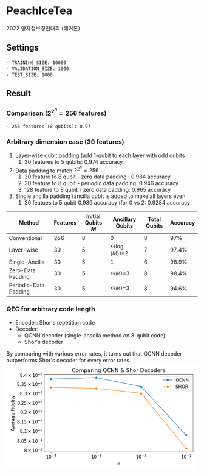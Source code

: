 
# PeachIceTea

2022 양자정보경진대회 (해커톤)

## Settings

    - TRAINING_SIZE: 10000
    - VALIDATION_SIZE: 1000
    - TEST_SIZE: 1000

## Result
### Comparison ($2^{2^n}=256$ features)
    - 256 features (8 qubits): 0.97
### Arbitrary dimension case (30 features)
  1. Layer-wise qubit padding (add 1-qubit to each layer with odd qubits
     1. 30 features to 5 qubits: 0.974 accuracy
  2. Data padding to match $2^{2^n}=256$ 
     1. 30 feature to 8 qubit - zero data padding : 0.984 accuracy
     2. 30 feature to 8 qubit - periodic data padding: 0.946 accuracy
     3. 128 feature to 8 qubit - zero data padding: 0.965 accuracy
  3. Single ancilla padding (ancilla qubit is added to make all layers even
     1. 30 featues to 5 qubit 0.989 accuracy (for 0 vs 2: 0.9284 accuracy

| Method | Features | Initial Qubits $M$ | Ancillary Qubits | Total Qubits | Accuracy |
|--------|----------|------------|-------------|----------|--------|
| Conventional | 256 | 8 | 0 |8| 97%|
|Layer-wise| 30 | 5 | $\mathcal{O}(\log(M))$=2 |7| 97.4% |
|Single-Ancilla|30|5|1|6|98.9%|
|Zero-Data Padding|30|5|$\mathcal{O}(M)$=3|8|98.4%|
|Periodic-Data Padding|30|5|$\mathcal{O}(M)$=3|8|94.6%|

### QEC for arbitrary code length

- Encoder: Shor's repetition code
- Decoder:
  - QCNN decoder (single-anscila method on 3-qubit code)
  - Shor's decoder

By comparing with various error rates, it turns out that QCNN decoder outperforms Shor's decoder for every error rates.
![qec_qcnn_result](./figs/graphs/QCNNSHOR_Sim.png)
